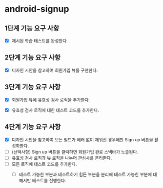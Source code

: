 # android-signup

## 1단계 기능 요구 사항

- [x] 제시된 학습 테스트를 완성한다.


## 2단계 기능 요구 사항

- [x] 디자인 시안을 참고하여 회원가입 뷰를 구현한다.

## 3단계 기능 요구 사항

- [x] 회원가입 뷰에 유효성 검사 로직을 추가한다.
- [x] 유효성 검사 로직에 대한 테스트 코드를 추가한다.


## 4단계 기능 요구 사항

- [x] 디자인 시안을 참고하여 모든 필드가 에러 없이 채워진 경우에만 Sign up 버튼을 활성화한다.
- [ ] (선택사항) Sign up 버튼을 클릭하면 회원가입 완료 스낵바가 노출된다.
- [ ] 유효성 검사 로직과 뷰 로직을 나누어 관심사를 분리한다.
- [ ] 모든 로직에 테스트 코드를 추가한다.
  - [ ] 테스트 가능한 부분과 테스트하기 힘든 부분을 분리해 테스트 가능한 부분에 대해서만 테스트를 진행한다.




